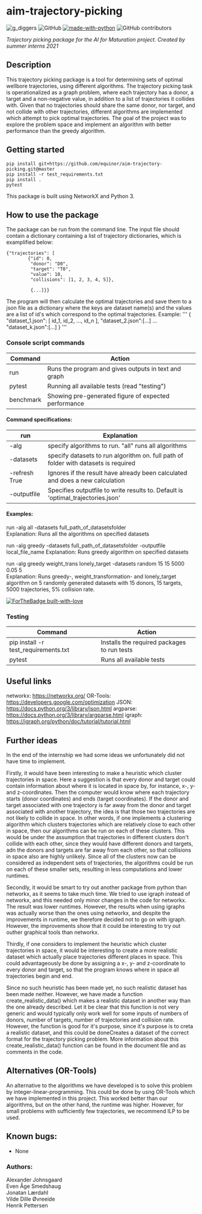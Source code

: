 # aim-trajectory-picking
![g_diggers](https://img.shields.io/badge/gold-diggers-yellow)
![GitHub](https://img.shields.io/github/license/Vildeeide/aim-trajectory-picking)
[![made-with-python](https://img.shields.io/badge/Made%20with-Python-1f425f.svg)](https://www.python.org/)
![GitHub contributors](https://img.shields.io/github/contributors/equinor/aim-trajectory-picking)

<em>Trajectory picking package for the AI for Maturation project. Created by summer interns 2021</em>

##  Description
This trajectory picking package is a tool for determining sets of optimal wellbore trajectories, using different algorithms.
The trajectory picking task is operationalized as a graph problem, where each trajectory has a donor, a target and a non-negative value, in addition to a list of trajectories it collides with. Given that no trajectories should share the same donor, nor target, and not collide with other trajectories, different algorithms are implemented which attempt to pick optimal trajectories. The goal of the project was to explore the problem space and implement an algorithm with better performance than the greedy algorithm.


## Getting started 
```
pip install git+https://github.com/equinor/aim-trajectory-picking.git@master
pip install -r test_requirements.txt
pip install .
pytest
```
This package is built using NetworkX and Python 3.

## How to use the package
The package can be run from the command line. The input file should contain a dictionary containing a list of trajectory dictionaries, which is examplified below:  
```
{"trajectories": [
        {"id": 0,
         "donor": "D0",
         "target": "T0",
         "value": 10,
         "collisions": [1, 2, 3, 4, 5]},
         
         {...]}}
```
The program will then calculate the optimal trajectories and save them to a json file as a dictionary where the keys are dataset name(s) and the values are a list of id's 
which correspond to the optimal trajectories. Example:
'''
{
        "dataset_1.json": [
                id_1,
                id_2,
                ...,
                id_n
                ],
        "dataset_2.json":[...]
                ...
        "dataset_k.json":[...]
}
'''

### Console script commands 

| Command        | Action                                                |
|----------------|-------------------------------------------------------|
| run            | Runs the program and gives outputs in text and graph  |
| pytest         | Running all available tests (read "testing")          |
| benchmark      | Showing pre-generated  figure of expected performance |

#### Command specifications:
| run            | Explanation                                                                          |
|----------------|--------------------------------------------------------------------------------------|
| -alg           | specify algorithms to run. "all" runs all algorithms                                 |
| -datasets      | specify datasets to run algorithm on. full path of folder with datasets is required  |
| -refresh True  | Ignores if the result have already been calculated and does a new calculation        |
| -outputfile    | Specifies outputfile to write results to. Default is 'optimal_trajectories.json'     |

#### Examples:
run -alg all -datasets full_path_of_datasetsfolder  
Explanation: Runs all the algorithms on specified datasets

run -alg greedy -datasets full_path_of_datasetsfolder -outputfile local_file_name
Explanation: Runs greedy algorithm on specified datasets

run -alg greedy weight_trans lonely_target -datasets random 15 15 5000 0.05 5  
Explanation: Runs greedy-, weight_transformation- and lonely_target algorithm on 5 randomly generated datasets with 15 donors, 15 targets, 5000 trajectories, 5% collision rate.

[![ForTheBadge built-with-love](http://ForTheBadge.com/images/badges/built-with-love.svg)](https://GitHub.com/Naereen/)

### Testing

| Command                               | Action                                        |
|---------------------------------------|-----------------------------------------------|
| pip install -r test_requirements.txt  | Installs the required packages to run tests   |
| pytest                                | Runs all available tests                      |

## Useful links
networkx: https://networkx.org/
OR-Tools: https://developers.google.com/optimization
JSON: https://docs.python.org/3/library/json.html
argparse: https://docs.python.org/3/library/argparse.html
igraph: https://igraph.org/python/doc/tutorial/tutorial.html

## Further ideas
In the end of the internship we had some ideas we unfortunately did not have time to implement.

Firstly, it would have been interesting to make a heuristic which cluster trajectories in space. Here a suggestion is that every donor and target could contain information about where it is located in space by, for instance, x-, y- and z-coordinates. Then the computer would know where each trajectory starts (donor coordinates) and ends (target coordinates). If the donor and target associated with one trajectory is far away from the donor and target associated with another trajectory, the idea is that those two trajectories are not likely to collide in space. In other words, if one implements a clustering algorithm which clusters trajectories which are relatively close to each other in space, then our algorithms can be run on each of these clusters. This would be under the assumption that trajectories in different clusters don't collide with each other, since they would have different donors and targets, adn the donors and targets are far away from each other, so that collisions in space also are highly unlikely. Since all of the clusters now can be considered as independent sets of trajectories, the algorithms could be run on each of these smaller sets, resulting in less computations and lower runtimes.      

Secondly, it would be smart to try out another package from python than networkx, as it seems to take much time. We tried to use igraph instead of networkx, and this needed only minor changes in the code for networkx. The result was lower runtimes. However, the results when using igraphs was actually worse than the ones using networkx, and despite the improvements in runtime, we therefore decided not to go on with igraph. However, the improvements show that it could be interesting to try out outher graphical tools than networkx.

Thirdly, if one considers to implement the heuristic which cluster trajectories in space, it would be interesting to create a more realistic dataset which actually place trajectories different places in space. This could advantageously be done by assigning a x-, y- and z-coordinate to every donor and target, so that the program knows where in space all trajectories begin and end.

Since no such heuristic has been made yet, no such realistic dataset has been made neither. However, we have made a function create_realistic_data() which makes a realistic dataset in another way than the one already described. Let it be clear that this function is not very generic and would typically only work well for some inputs of numbers of donors, number of targets, number of trajectories and collision rate. However, the function is good for it's purpose, since it's purpose is to creta a realistic dataset, and this could be doneCreates a dataset of the correct format for the trajectory picking problem. More information about this create_realistic_data() function can be found in the document file and as comments in the code.

## Alternatives (OR-Tools)

An alternative to the algorithms we have developed is to solve this problem by integer-linear-programming. This could be done by usng OR-Tools which we have implemented in this project. This worked better than our algorithms, but on the other hand, the runtime was higher. However, for small problems with sufficiently few trajectories, we recommend ILP to be used.

## Known bugs:
- None

### Authors: ## 
Alexander Johnsgaard\
Even Åge Smedshaug\
Jonatan Lærdahl\
Vilde Dille Øvreeide\
Henrik Pettersen 

